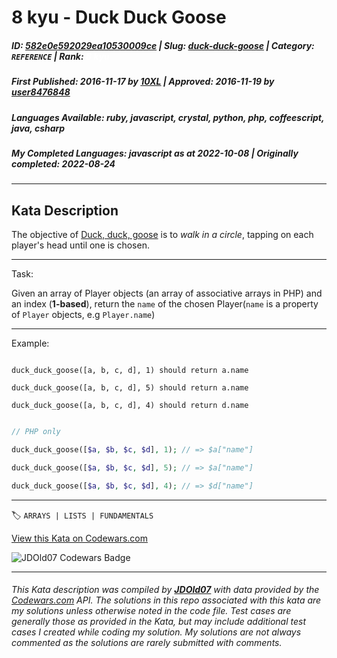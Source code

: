 # 8 kyu - Duck Duck Goose

##### **ID**: [582e0e592029ea10530009ce](https://www.codewars.com/kata/582e0e592029ea10530009ce) | **Slug**: [duck-duck-goose](https://www.codewars.com/kata/582e0e592029ea10530009ce) | **Category**: `REFERENCE` | **Rank**: <span style="color:white">8 kyu</span>

##### **First Published**: 2016-11-17 ***by*** [10XL](https://www.codewars.com/users/10XL) | **Approved**: 2016-11-19 ***by*** [user8476848](https://www.codewars.com/users/user8476848)

##### **Languages Available**: ruby, javascript, crystal, python, php, coffeescript, java, csharp

##### **My Completed Languages**: javascript ***as at*** 2022-10-08 | **Originally completed**: 2022-08-24

---

## Kata Description


The objective of [Duck, duck, goose](https://en.wikipedia.org/wiki/Duck,_duck,_goose) is to _walk in a circle_, tapping on each player's head until one is chosen.



----



Task:

Given an array of Player objects (an array of associative arrays in PHP) and an index (**1-based**), return the `name` of the chosen Player(`name` is a property of `Player` objects, e.g `Player.name`)



----



Example:



```

duck_duck_goose([a, b, c, d], 1) should return a.name

duck_duck_goose([a, b, c, d], 5) should return a.name

duck_duck_goose([a, b, c, d], 4) should return d.name

```

```php

// PHP only

duck_duck_goose([$a, $b, $c, $d], 1); // => $a["name"]

duck_duck_goose([$a, $b, $c, $d], 5); // => $a["name"]

duck_duck_goose([$a, $b, $c, $d], 4); // => $d["name"]

```

---


🏷 `ARRAYS | LISTS | FUNDAMENTALS`


[View this Kata on Codewars.com](https://www.codewars.com/kata/582e0e592029ea10530009ce)

![](https://www.codewars.com/users/jdold07/badges/large "JDOld07 Codewars Badge")

---

###### *This Kata description was compiled by [**JDOld07**](https://tpstech.dev) with data provided by the [Codewars.com](https://www.codewars.com) API.  The solutions in this repo associated with this kata are my solutions unless otherwise noted in the code file.  Test cases are generally those as provided in the Kata, but may include additional test cases I created while coding my solution.  My solutions are not always commented as the solutions are rarely submitted with comments.*
